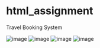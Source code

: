 # html_assignment
Travel Booking System


![image](https://github.com/user-attachments/assets/798d2f74-8c78-42b8-8030-f9e63c8228a0)
![image](https://github.com/user-attachments/assets/e018bbd3-2d25-478e-8f19-4abfccd625ac)
![image](https://github.com/user-attachments/assets/acd36038-87d0-4e64-afd6-8c495ded11e0)
![image](https://github.com/user-attachments/assets/d000b5ff-1270-4a69-8a7c-43e3a634aa20)
